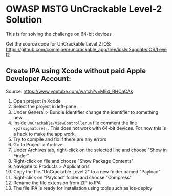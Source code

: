 # OWASP MSTG UnCrackable Level-2 Solution
This is for solving the challenge on 64-bit devices

Get the source code for UnCrackable Level 2 iOS: https://github.com/commjoen/uncrackable_app/tree/ioslvl2update/iOS/Level2

## Create IPA using Xcode without paid Apple Developer Account:
Source: https://www.youtube.com/watch?v=ME4_RHCaCAk
1. Open project in Xcode
2. Select the project in left-pane
3. Under General > Bundle Identifier change the identifier to something new
4. Inside ```UnCrackable/ViewController.m``` file comment the line ```xyz(signature);```. This does not work with 64-bit devices. For now this is a hack to make the app work.
4. Try to compile and fix if there are any errors
5. Go to Project > Archive
6. Under Archives tab, right-click on the selected line and choose "Show in Finder"
7. Right-click on file and choose "Show Package Contents"
8. Navigate to Products > Applications
9. Copy the file "UnCrackable Level 2" to a new folder named "Payload"
10. Right-click on "Payload" folder and choose "Compress"
11. Rename the file extension from ZIP to IPA
12. The file IPA is ready for installation using tools such as ios-deploy
